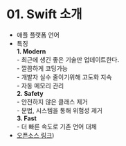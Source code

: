 # 01. Swift 소개 
- 애플 플랫폼 언어       
- 특징       
    **1. Modern**       
        - 최근에 생긴 좋은 기술만 업데이트한다.       
        - 깔끔하게 코딩가능      
        - 개발자 실수 줄이기위해 고도화 지속       
        - 자동 메모리 관리      
    **2. Safety**        
        - 안전하지 않은 클래스 제거      
        - 문법, 시스템을 통해 위험성 제거        
    **3. Fast**        
        - 더 빠른 속도로 기존 언어 대체       
 - [오픈소스 링크](https://github.com/apple/swift))        
